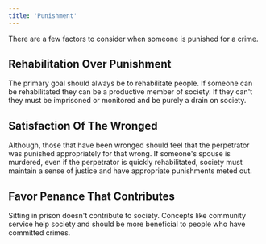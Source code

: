 ```yaml
---
title: 'Punishment'
---
```


There are a few factors to consider when someone is punished for a crime.

## Rehabilitation Over Punishment

The primary goal should always be to rehabilitate people. If someone can be rehabilitated they can be a productive member of society. If they can't they must be imprisoned or monitored and be purely a drain on society.

## Satisfaction Of The Wronged

Although, those that have been wronged should feel that the perpetrator was punished appropriately for that wrong. If someone's spouse is murdered, even if the perpetrator is quickly rehabilitated, society must maintain a sense of justice and have appropriate punishments meted out.

## Favor Penance That Contributes

Sitting in prison doesn't contribute to society. Concepts like community service help society and should be more beneficial to people who have committed crimes.
